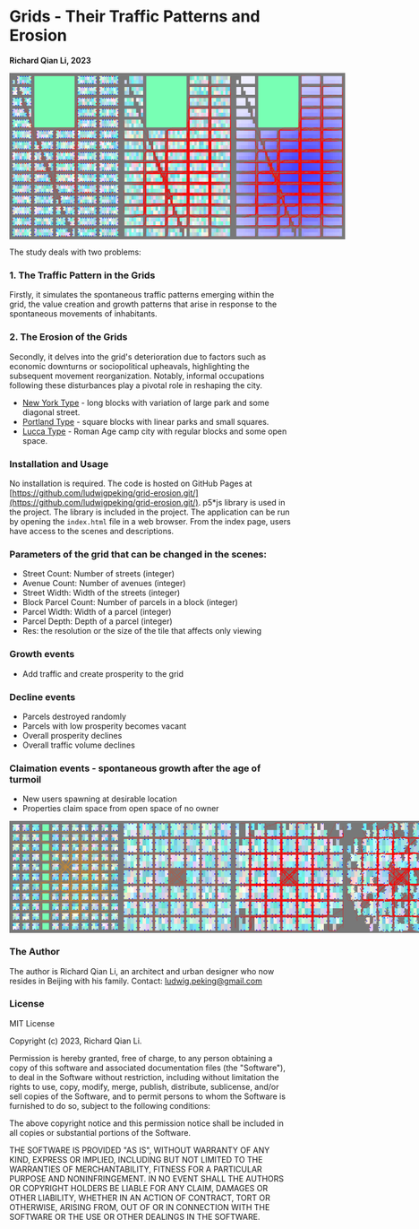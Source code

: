 # Grids - Their Traffic Patterns and Erosion

**Richard Qian Li, 2023**
<div style="display: flex">
<img src="img/02.png" alt="description" width="200"/>
<img src="img/01.png" alt="description" width="200"/>
<img src="img/03.png" alt="description" width="200"/>
</div>

The study deals with two problems:

### 1. The Traffic Pattern in the Grids

Firstly, it simulates the spontaneous traffic patterns emerging within the grid, the value creation and growth patterns that arise in response to the spontaneous movements of inhabitants.

### 2. The Erosion of the Grids

Secondly, it delves into the grid's deterioration due to factors such as economic downturns or sociopolitical upheavals, highlighting the subsequent movement reorganization. Notably, informal occupations following these disturbances play a pivotal role in reshaping the city.

- [New York Type](scenes.html?scene=newYork) - long blocks with variation of large park and some diagonal street.
- [Portland Type](scenes.html?scene=portland) - square blocks with linear parks and small squares.
- [Lucca Type](scenes.html?scene=lucca) - Roman Age camp city with regular blocks and some open space.

### Installation and Usage

No installation is required. The code is hosted on GitHub Pages at [https://github.com/ludwigpeking/grid-erosion.git/](https://github.com/ludwigpeking/grid-erosion.git/). 
p5*js library is used in the project. The library is included in the project. The application can be run by opening the `index.html` file in a web browser.
From the index page, users have access to the scenes and descriptions.

### Parameters of the grid that can be changed in the scenes:

- Street Count: Number of streets (integer)
- Avenue Count: Number of avenues (integer)
- Street Width: Width of the streets (integer)
- Block Parcel Count: Number of parcels in a block (integer)
- Parcel Width: Width of a parcel (integer)
- Parcel Depth: Depth of a parcel (integer)
- Res: the resolution or the size of the tile that affects only viewing

### Growth events

- Add traffic and create prosperity to the grid

### Decline events

- Parcels destroyed randomly
- Parcels with low prosperity becomes vacant
- Overall prosperity declines 
- Overall traffic volume declines 

### Claimation events - spontaneous growth after the age of turmoil

- New users spawning at desirable location
- Properties claim space from open space of no owner

<div style="display: flex">
<img src="img/06.png" alt="description" width="200"/>
<img src="img/07.png" alt="description" width="200"/>
<img src="img/08.png" alt="description" width="200"/>
<img src="img/09.png" alt="description" width="200"/>
<img src="img/10.png" alt="description" width="200"/>
<img src="img/11.png" alt="description" width="200"/>
</div>

### The Author

The author is Richard Qian Li, an architect and urban designer who now resides in Beijing with his family.
Contact: ludwig.peking@gmail.com

### License

MIT License

Copyright (c) 2023, Richard Qian Li.

Permission is hereby granted, free of charge, to any person obtaining a copy of this software and associated documentation files (the "Software"), to deal in the Software without restriction, including without limitation the rights to use, copy, modify, merge, publish, distribute, sublicense, and/or sell copies of the Software, and to permit persons to whom the Software is furnished to do so, subject to the following conditions:

The above copyright notice and this permission notice shall be included in all copies or substantial portions of the Software.

THE SOFTWARE IS PROVIDED "AS IS", WITHOUT WARRANTY OF ANY KIND, EXPRESS OR IMPLIED, INCLUDING BUT NOT LIMITED TO THE WARRANTIES OF MERCHANTABILITY, FITNESS FOR A PARTICULAR PURPOSE AND NONINFRINGEMENT. IN NO EVENT SHALL THE AUTHORS OR COPYRIGHT HOLDERS BE LIABLE FOR ANY CLAIM, DAMAGES OR OTHER LIABILITY, WHETHER IN AN ACTION OF CONTRACT, TORT OR OTHERWISE, ARISING FROM, OUT OF OR IN CONNECTION WITH THE SOFTWARE OR THE USE OR OTHER DEALINGS IN THE SOFTWARE.
